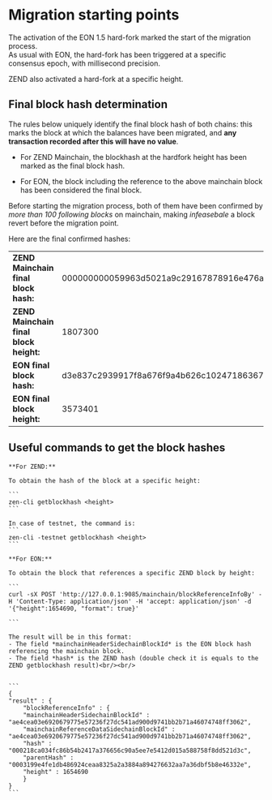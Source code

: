 # Migration starting points

The activation of the EON 1.5 hard-fork marked the start of the migration process.<br/>
As usual with EON, the hard-fork has been triggered at a specific consensus epoch, with millisecond precision.<br/>

ZEND also activated a hard-fork at a specific height.<br/>


## Final block hash determination

The rules below uniquely identify the final block hash of both  chains: this marks the block at which the balances have been migrated, and <b>any transaction recorded after this will have no value</b>.

- For ZEND Mainchain, the blockhash at the hardfork height has been marked as the final block hash.

- For EON, the block including the reference to the above mainchain block  has been considered the final block. <br/>

Before starting the migration process, both of them have been confirmed by *more than 100 following blocks* on mainchain, making *infeasebale* a block revert before the migration point.

Here are the final confirmed hashes:

|     |  |
| -------- | ------- |
| **ZEND Mainchain final block hash:**  | 000000000059963d5021a9c29167878916e476a249ca988dd828bac4a8a3351a  |
| **ZEND Mainchain final block height:**  | 1807300   |
| **EON final block hash:** | d3e837c2939917f8a676f9a4b626c1024718636740732db05fc6de811a8e32aa |
| **EON final block height:** | 3573401 |


## Useful commands to get the block hashes

    **For ZEND:**

    To obtain the hash of the block at a specific height:

    ```
    zen-cli getblockhash <height>
    ```

    In case of testnet, the command is:
    ```
    zen-cli -testnet getblockhash <height>
    ```

    **For EON:**

    To obtain the block that references a specific ZEND block by height:

    ```
    curl -sX POST 'http://127.0.0.1:9085/mainchain/blockReferenceInfoBy' -H 'Content-Type: application/json' -H 'accept: application/json' -d '{"height":1654690, "format": true}'

    ```

    The result will be in this format:
    - The field *mainchainHeaderSidechainBlockId* is the EON block hash referencing the mainchain block.
    - The field *hash* is the ZEND hash (double check it is equals to the ZEND getblockhash result)<br/><br/>


    ```
    {
    "result" : {
        "blockReferenceInfo" : {
        "mainchainHeaderSidechainBlockId" : "ae4cea03e6920679775e57236f27dc541ad900d9741bb2b71a46074748ff3062",
        "mainchainReferenceDataSidechainBlockId" : "ae4cea03e6920679775e57236f27dc541ad900d9741bb2b71a46074748ff3062",
        "hash" : "000218ca034fc86b54b2417a376656c90a5ee7e5412d015a588758f8dd521d3c",
        "parentHash" : "0003199e4fe1db486924ceaa8325a2a3884a894276632aa7a36dbf5b8e46332e",
        "height" : 1654690
        }
    }
    ```


